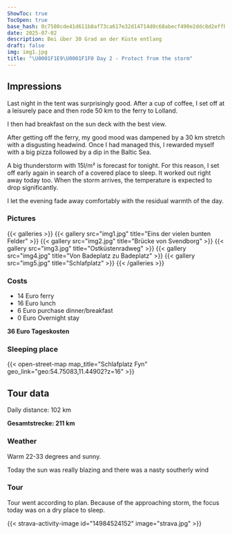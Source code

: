 ```yaml
---
ShowToc: true
TocOpen: true
base_hash: 0c7580cde41d611b8af73ca617e32d14714d0c68abecf490e2ddc8d2effb2439
date: 2025-07-02
description: Bei über 30 Grad an der Küste entlang
draft: false
img: img1.jpg
title: "\U0001F1E9\U0001F1F0 Day 2 - Protect from the storm"
---
```


## Impressions
Last night in the tent was surprisingly good. After a cup of coffee, I set off at a leisurely pace and then rode 50 km to the ferry to Lolland.

I then had breakfast on the sun deck with the best view.

After getting off the ferry, my good mood was dampened by a 30 km stretch with a disgusting headwind. Once I had managed this, I rewarded myself with a big pizza followed by a dip in the Baltic Sea.

A big thunderstorm with 15l/m² is forecast for tonight. For this reason, I set off early again in search of a covered place to sleep. It worked out right away today too.
When the storm arrives, the temperature is expected to drop significantly.

I let the evening fade away comfortably with the residual warmth of the day.

### Pictures
{{< galleries >}}
{{< gallery src="img1.jpg" title="Eins der vielen bunten Felder" >}}
{{< gallery src="img2.jpg" title="Brücke von Svendborg" >}}
{{< gallery src="img3.jpg" title="Ostküstenradweg" >}}
{{< gallery src="img4.jpg" title="Von Badeplatz zu Badeplatz" >}}
{{< gallery src="img5.jpg" title="Schlafplatz" >}}
{{< /galleries >}}

### Costs
- 14 Euro ferry
- 16 Euro lunch
- 6 Euro purchase dinner/breakfast
- 0 Euro Overnight stay

**36 Euro Tageskosten**

### Sleeping place
{{< open-street-map map_title="Schlafplatz Fyn" geo_link="geo:54.75083,11.44902?z=16" >}}

## Tour data
Daily distance: 102 km

**Gesamtstrecke: 211 km**

### Weather
Warm 22-33 degrees and sunny.

Today the sun was really blazing and there was a nasty southerly wind

### Tour
Tour went according to plan. Because of the approaching storm, the focus today was on a dry place to sleep.

{{< strava-activity-image id="14984524152" image="strava.jpg" >}}